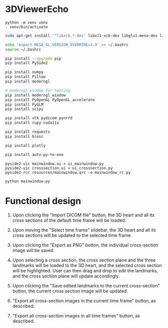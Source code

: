 # 3DViewerEcho
```
python -m venv venv
. venv/bin/activate
```

```bash
sudo apt-get install '^libxcb.*-dev' libx11-xcb-dev libglu1-mesa-dev libxrender-dev libxi-dev libxkbcommon-dev libxkbcommon-x11-dev

echo 'export MESA_GL_VERSION_OVERRIDE=3.3' >> ~/.bashrc
source ~/.bashrc
```

```bash
pip install --upgrade pip
pip install PySide2

pip install numpy
pip install Pillow
pip install moderngl

# moderngl_window for testing
pip install moderngl_window
pip install PyOpenGL PyOpenGL_accelerate
pip install PyGLM
pip install scipy

pip install vtk pydicom pynrrd
pip install cupy-cuda11x

pip install requests
pip install blosc

pip install plotly

pip install auto-py-to-exe
```

```
pyside2-uic mainwindow.ui > ui_mainwindow.py
pyside2-uic crosssection.ui > ui_crosssection.py
pyside2-rcc resources/mainwindow.qrc -o mainwindow_rc.py
```

```
python mainwindow.py
```

# Functional design
1. Upon clicking the "Import DICOM file" button, the 3D heart and all its cross sections of the default time frame will be loaded.

2. Upon moving the "Select time frame" slidebar, the 3D heart and all its cross sections will be updated to the selected time frame.

3. Upon clicking the "Export as PNG" button, the individual cross-section image will be saved.

4. Upon selecting a cross section, the cross section plane and the three landmarks will be loaded to the 3D heart, and the selected cross section will be highlighted. User can then drag and drop to edit the landmarks, and the cross section plane will update accordingly.

5. Upon clicking the "Save edited landmarks to the current cross-section" button, the current cross section image will be updated.

6. "Export all cross-section images in the current time frame" button, as described.

7. "Export all cross-section images in all time frames" button, as described.
